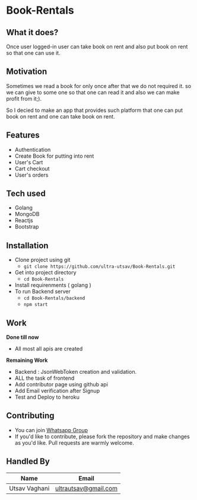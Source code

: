 # Book-Rentals

## What it does?
Once user logged-in user can take book on rent and also put book on rent so that one can use it.


## Motivation
Sometimes we read a book for only once after that we do not required it. so we can give to some one so that one can read it and also we can make profit from it;).

So I decied to make an app that provides such platform that one can put book on rent and one can take book on rent.

## Features
* Authentication
* Create Book for putting into rent
* User's Cart
* Cart checkout
* User's orders

## Tech used

* Golang
* MongoDB
* Reactjs
* Bootstrap

## Installation

* Clone project using git
  * `git clone https://github.com/ultra-utsav/Book-Rentals.git`
* Get into project directory
  * `cd Book-Rentals`
* Install requirenments ( golang ) 
* To run Backend server
  * `cd Book-Rentals/backend`
  * `npm start`

## Work

**Done till now**
* All most all apis are created

**Remaining Work**
* Backend : JsonWebToken creation and validation.
* ALL the task of frontend
* Add contributor page using github api
* Add Email verification after Signup
* Test and Deploy to heroku

## Contributing

* You can join [Whatsapp Group](https://chat.whatsapp.com/DzgB1KsgFbU2OK2c6VJkAY)
* If you'd like to contribute, please fork the repository and make changes as you'd like. Pull requests are warmly welcome.

## Handled By

| Name | Email |
|---|---|
|Utsav Vaghani  | ultrautsav@gmail.com |
